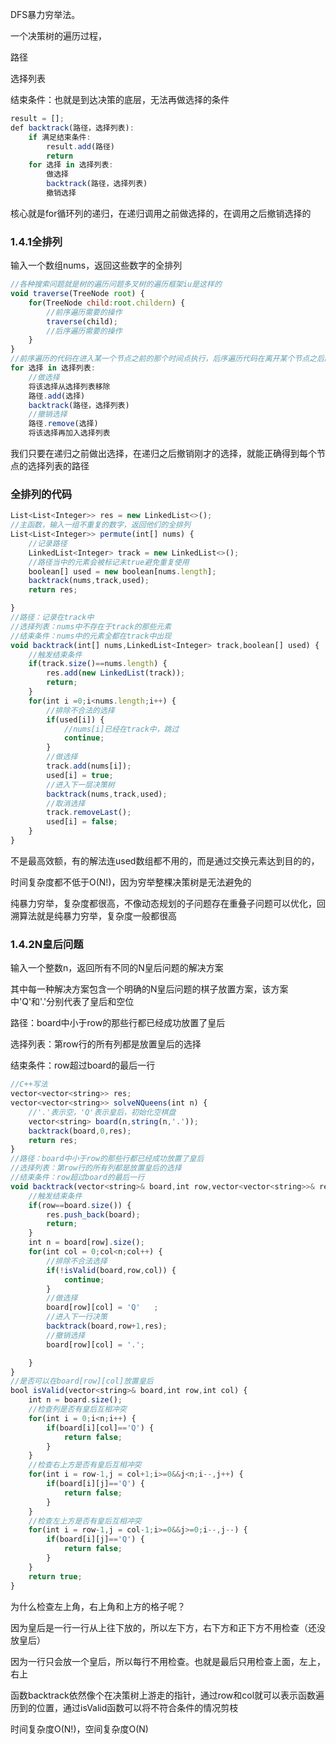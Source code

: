 DFS暴力穷举法。

一个决策树的遍历过程，

路径

选择列表

结束条件：也就是到达决策的底层，无法再做选择的条件

```js
result = [];
def backtrack(路径，选择列表):
    if 满足结束条件:
        result.add(路径)
        return
    for 选择 in 选择列表:
        做选择
        backtrack(路径，选择列表)
        撤销选择
```

核心就是for循环列的递归，在递归调用之前做选择的，在调用之后撤销选择的

### 1.4.1全排列

输入一个数组nums，返回这些数字的全排列

```js
//各种搜索问题就是树的遍历问题多叉树的遍历框架iu是这样的
void traverse(TreeNode root) {
    for(TreeNode child:root.childern) {
        //前序遍历需要的操作
        traverse(child);
        //后序遍历需要的操作
    }
}
//前序遍历的代码在进入某一个节点之前的那个时间点执行，后序遍历代码在离开某个节点之后的那个时间点执行
for 选择 in 选择列表:
    //做选择
    将该选择从选择列表移除
    路径.add(选择)
    backtrack(路径，选择列表)
    //撤销选择
    路径.remove(选择)
    将该选择再加入选择列表
```


我们只要在递归之前做出选择，在递归之后撤销刚才的选择，就能正确得到每个节点的选择列表的路径


### 全排列的代码
```js
List<List<Integer>> res = new LinkedList<>();
//主函数，输入一组不重复的数字，返回他们的全排列
List<List<Integer>> permute(int[] nums) {
    //记录路径
    LinkedList<Integer> track = new LinkedList<>();
    //路径当中的元素会被标记未true避免重复使用
    boolean[] used = new boolean[nums.length];
    backtrack(nums,track,used);
    return res;

}
//路径：记录在track中
//选择列表：nums中不存在于track的那些元素
//结束条件：nums中的元素全都在track中出现
void backtrack(int[] nums,LinkedList<Integer> track,boolean[] used) {
    //触发结束条件
    if(track.size()==nums.length) {
        res.add(new LinkedList(track));
        return;
    } 
    for(int i =0;i<nums.length;i++) {
        //排除不合法的选择
        if(used[i]) {
            //nums[i]已经在track中，跳过
            continue;
        } 
        //做选择
        track.add(nums[i]);
        used[i] = true;
        //进入下一层决策树
        backtrack(nums,track,used);
        //取消选择
        track.removeLast();
        used[i] = false;
    }
}
```

不是最高效额，有的解法连used数组都不用的，而是通过交换元素达到目的的，

时间复杂度都不低于O(N!)，因为穷举整棵决策树是无法避免的

纯暴力穷举，复杂度都很高，不像动态规划的子问题存在重叠子问题可以优化，回溯算法就是纯暴力穷举，复杂度一般都很高

### 1.4.2N皇后问题

输入一个整数n，返回所有不同的N皇后问题的解决方案

其中每一种解决方案包含一个明确的N皇后问题的棋子放置方案，该方案中'Q'和'.'分别代表了皇后和空位

路径：board中小于row的那些行都已经成功放置了皇后

选择列表：第row行的所有列都是放置皇后的选择

结束条件：row超过board的最后一行

```js
//C++写法
vector<vector<string>> res;
vector<vector<string>> solveNQueens(int n) {
    //'.'表示空，'Q'表示皇后，初始化空棋盘
    vector<string> board(n,string(n,'.'));
    backtrack(board,0,res);
    return res; 
}
//路径：board中小于row的那些行都已经成功放置了皇后
//选择列表：第row行的所有列都是放置皇后的选择
//结束条件：row超过board的最后一行
void backtrack(vector<string>& board,int row,vector<vector<string>>& res) {
    //触发结束条件 
    if(row==board.size()) {
        res.push_back(board);
        return; 
    }
    int n = board[row].size();
    for(int col = 0;col<n;col++) {
        //排除不合法选择
        if(!isValid(board,row,col)) {
            continue;
        }
        //做选择
        board[row][col] = 'Q'   ;
        //进入下一行决策
        backtrack(board,row+1,res);
        //撤销选择
        board[row][col] = '.';

    }
}
//是否可以在board[row][col]放置皇后
bool isValid(vector<string>& board,int row,int col) {
    int n = board.size();
    //检查列是否有皇后互相冲突
    for(int i = 0;i<n;i++) {
        if(board[i][col]=='Q') {
            return false;
        }
    }
    //检查右上方是否有皇后互相冲突
    for(int i = row-1,j = col+1;i>=0&&j<n;i--,j++) {
        if(board[i][j]=='Q') {
            return false;
        }
    }
    //检查左上方是否有皇后互相冲突
    for(int i = row-1,j = col-1;i>=0&&j>=0;i--,j--) {
        if(board[i][j]=='Q') {
            return false;
        }  
    }  
    return true;
}
```

为什么检查左上角，右上角和上方的格子呢？

因为皇后是一行一行从上往下放的，所以左下方，右下方和正下方不用检查（还没放皇后）

因为一行只会放一个皇后，所以每行不用检查。也就是最后只用检查上面，左上，右上

函数backtrack依然像个在决策树上游走的指针，通过row和col就可以表示函数遍历到的位置，通过isValid函数可以将不符合条件的情况剪枝

时间复杂度O(N!)，空间复杂度O(N)
